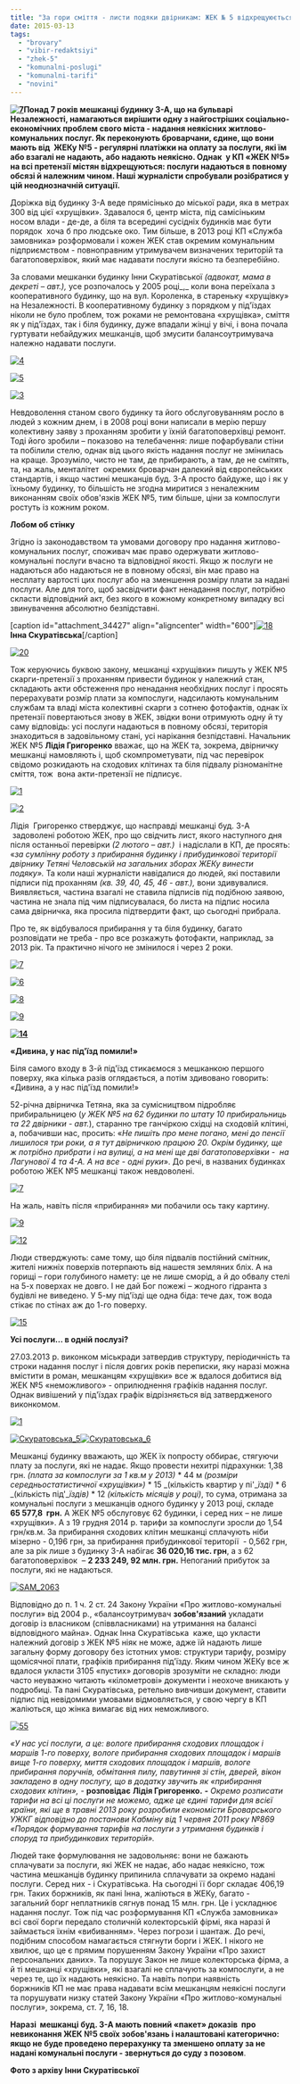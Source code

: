 ```yaml
---
title: "За гори сміття - листи подяки двірникам: ЖЕК № 5 відхрещуюється від неякісно наданих послуг"
date: 2015-03-13
tags: 
  - "brovary"
  - "vibir-redaktsiyi"
  - "zhek-5"
  - "komunalni-poslugi"
  - "komunalni-tarifi"
  - "novini"
---
```


**[![7](https://mpz.brovary.org/wp-content/uploads/2015/03/7.jpg)](https://mpz.brovary.org/wp-content/uploads/2015/03/7.jpg)Понад 7 років мешканці будинку 3-А, що на бульварі Незалежності, намагаються вирішити одну з найгостріших соціально-економічних проблем свого міста - надання неякісних житлово-комунальних послуг. Як переконують броварчани, єдине, що вони мають від  ЖЕКу №5 - регулярні платіжки на оплату за послуги, які їм або взагалі не надають, або надають неякісно. Однак  у КП «ЖЕК №5» на всі претензії містян відхрещуються: послуги надаються в повному обсязі й належним чином. Наші журналісти спробували розібратися у цій неоднозначній ситуації.**

Доріжка від будинку 3-А веде прямісінько до міської ради, яка в метрах 300 від цієї «хрущівки». Здавалося б, центр міста, під самісіньким носом влади - де-де, а біля та всередині сусідніх будинків має бути порядок  хоча б про людське око. Тим більше, в 2013 році КП «Служба замовника» розформовали і кожен ЖЕК став окремим комунальним підприємством - повноправним утримувачем визначених територій та багатоповерхівок, який має надавати послуги якісно та безперебійно.

За словами мешканки будинку Інни Скуратівської _(адвокат, мама в декреті – авт.),_ усе розпочалось у 2005 році_,_ коли вона переїхала з кооперативного будинку, що на вул. Короленка, в стареньку «хрущівку» на Незалежності. В кооперативному будинку з порядком у під'їздах ніколи не було проблем, тож роками не ремонтована «хрущівка», сміття як у під'їздах, так і біля будинку, дуже впадали жінці у вічі, і вона почала гуртувати небайдужих мешканців, щоб змусити балансоутримувача належно надавати послуги.

[![4](https://mpz.brovary.org/wp-content/uploads/2015/03/4.jpg)](https://mpz.brovary.org/wp-content/uploads/2015/03/4.jpg)

[![5](https://mpz.brovary.org/wp-content/uploads/2015/03/5.jpg)](https://mpz.brovary.org/wp-content/uploads/2015/03/5.jpg)

[![3](https://mpz.brovary.org/wp-content/uploads/2015/03/3.jpg)](https://mpz.brovary.org/wp-content/uploads/2015/03/3.jpg)

Невдоволення станом свого будинку та його обслуговуванням росло в людей з кожним днем, і в 2008 році вони написали в мерію першу колективну заяву з проханням зробити у їхній багатоповерхівці ремонт. Тоді його зробили – показово на телебачення: лише пофарбували стіни та побілили стелю, однак від цього якість надання послуг не змінилась на краще. Зрозуміло, чисто не там, де прибирають, а там, де не смітять, та, на жаль, менталітет  окремих броварчан далекий від європейських стандартів, і якщо частині мешканців буд. 3-А просто байдуже, що і як у їхньому будинку, то більшість не згодна миритися з неналежним виконанням своїх обов'язків ЖЕК №5, тим більше, ціни за компослуги ростуть із кожним роком.

**Лобом об стінку**

Згідно із законодавством та умовами договору про надання житлово-комунальних послуг, споживач має право одержувати житлово-комунальні послуги вчасно та відповідної якості. Якщо ж послуги не надаються або надаються не в повному обсязі, він має право на несплату вартості цих послуг або на зменшення розміру плати за надані послуги. Але для того, щоб засвідчити факт ненадання послуг, потрібно скласти відповідний акт, без якого в кожному конкретному випадку всі звинувачення абсолютно безпідставні.

\[caption id="attachment\_34427" align="aligncenter" width="600"\][![18](https://mpz.brovary.org/wp-content/uploads/2015/03/18.jpg)](https://mpz.brovary.org/wp-content/uploads/2015/03/18.jpg) **Інна Скуратівська**\[/caption\]

[![20](https://mpz.brovary.org/wp-content/uploads/2015/03/20.jpg)](https://mpz.brovary.org/wp-content/uploads/2015/03/20.jpg)

Тож керуючись буквою закону, мешканці «хрущівки» пишуть у ЖЕК №5 скарги-претензії з проханням привести будинок у належний стан, складають акти обстеження про ненадання необхідних послуг і просять перерахувати розмір плати за компослуги, надсилають комунальним службам та владі міста колективні скарги з сотнею фотофактів, однак їх претензії повертаються знову в ЖЕК, звідки вони отримують одну й ту саму відповідь: усі послуги надаються в повному обсязі, територія знаходиться в задовільному стані, усі нарікання безпідставні. Начальник ЖЕК №5 **Лідія Григоренко** вважає, що на ЖЕК та, зокрема, двірничку мешканці намовляють і, щоб скомпрометувати, під час перевірок свідомо розкидають на сходових клітинах та біля підвалу різноманітне сміття, тож  вона акти-претензії не підписує.

[![1](https://mpz.brovary.org/wp-content/uploads/2015/03/1.jpg)](https://mpz.brovary.org/wp-content/uploads/2015/03/1.jpg)

[![2](https://mpz.brovary.org/wp-content/uploads/2015/03/2.jpg)](https://mpz.brovary.org/wp-content/uploads/2015/03/2.jpg)

Лідія  Григоренко стверджує, що насправді мешканці буд. 3-А  задоволені роботою ЖЕК, про що свідчить лист, якого наступного дня після останньої перевірки _(2 лютого – авт.)_  і надіслали в КП, де просять: «_за сумлінну роботу з прибирання будинку і прибудинкової території двірнику Тетяні Человській на загальних зборах ЖЕКу винести подяку»._ Та коли наші журналісти навідалися до людей, які поставили підписи під проханням _(кв. 39, 40, 45, 46 - авт.),_ вони здивувалися. Виявляється, частина взагалі не ставила підписів під подібною заявою, частина не знала під чим підписувалася, бо листа на підпис носила сама двірничка, яка просила підтвердити факт, що сьогодні прибрала.

Про те, як відбувалося прибирання у та біля будинку, багато розповідати не треба - про все розкажуть фотофакти, наприклад, за 2013 рік. Та практично нічого не змінилося і через 2 роки.

[![7](https://mpz.brovary.org/wp-content/uploads/2015/03/7.jpg)](https://mpz.brovary.org/wp-content/uploads/2015/03/7.jpg)

[![6](https://mpz.brovary.org/wp-content/uploads/2015/03/6.jpg)](https://mpz.brovary.org/wp-content/uploads/2015/03/6.jpg)

[![8](https://mpz.brovary.org/wp-content/uploads/2015/03/8.jpg)](https://mpz.brovary.org/wp-content/uploads/2015/03/8.jpg)

[![9](https://mpz.brovary.org/wp-content/uploads/2015/03/9.jpg)](https://mpz.brovary.org/wp-content/uploads/2015/03/9.jpg)

**[![14](https://mpz.brovary.org/wp-content/uploads/2015/03/14.jpg)](https://mpz.brovary.org/wp-content/uploads/2015/03/14.jpg)**

**«Дивина, у нас під'їзд помили!»**

Біля самого входу в 3-й під'їзд стикаємося з мешканкою першого поверху, яка кілька разів оглядається, а потім здивовано говорить: «Дивина, а у нас під'їзд помили!»

52-річна двірничка Тетяна, яка за сумісництвом підробляє прибиральницею (_у ЖЕК №5 на 62 будинки по штату 10 прибиральниць та 22 двірники - авт._), старанно тре ганчіркою східці на сходовій клітині, а, побачивши нас, просить: «_Не пишіть про мене погано, мені до пенсії лишилося три роки, а я тут двірничкою працюю 20. Окрім будинку, ще ж потрібно прибрати і на вулиці, а на мені ще дві багатоповерхівки -  на Лагунової 4 та 4-А. А на все - одні руки_». До речі, в названих будинках роботою ЖЕК №5 мешканці також невдоволені.

[![7](https://mpz.brovary.org/wp-content/uploads/2015/03/71.jpg)](https://mpz.brovary.org/wp-content/uploads/2015/03/71.jpg)

На жаль, навіть після «прибирання» ми побачили ось таку картину.

[![9](https://mpz.brovary.org/wp-content/uploads/2015/03/91.jpg)](https://mpz.brovary.org/wp-content/uploads/2015/03/91.jpg)

[![12](https://mpz.brovary.org/wp-content/uploads/2015/03/121.jpg)](https://mpz.brovary.org/wp-content/uploads/2015/03/121.jpg)

Люди стверджують: саме тому, що біля підвалів постійний смітник, жителі нижніх поверхів потерпають від нашестя земляних бліх. А на горищі – гори голубиного намету: це не лише сморід, а й до обвалу стелі на 5-х поверхах не довго. І не дай Бог пожежі – жодного гідранта з будівлі не виведено. У 5-му під'їзді ще одна біда: тече дах, тож вода стікає по стінах аж до 1-го поверху.

[![15](https://mpz.brovary.org/wp-content/uploads/2015/03/15.jpg)](https://mpz.brovary.org/wp-content/uploads/2015/03/15.jpg)

**Усі послуги… в одній послузі?**

27.03.2013 р. виконком міськради затвердив структуру, періодичність та строки надання послуг і після довгих років переписки, яку наразі можна вмістити в роман, мешканцям «хрущівки» все ж вдалося добитися від ЖЕК №5 «неможливого» - оприлюднення графіків надання послуг. Однак вивішений у під'їздах графік відрізняється від затвердженого виконкомом.

[![1](https://mpz.brovary.org/wp-content/uploads/2015/03/11.jpg)](https://mpz.brovary.org/wp-content/uploads/2015/03/11.jpg)

[](https://mpz.brovary.org/wp-content/uploads/2015/03/Skuratovska_6.jpg)[![Скуратовська_5](https://mpz.brovary.org/wp-content/uploads/2015/03/Skuratovska_5.jpg)](https://mpz.brovary.org/wp-content/uploads/2015/03/Skuratovska_5.jpg)[![Скуратовська_6](https://mpz.brovary.org/wp-content/uploads/2015/03/Skuratovska_6.jpg)](https://mpz.brovary.org/wp-content/uploads/2015/03/Skuratovska_6.jpg)

Мешканці будинку вважають, що ЖЕК їх попросту оббирає, стягуючи плату за послуги, які не надає. Якщо провести нехитрі підрахунки: 1,38 грн. _(плата за компослуги за 1 кв.м у 2013)_ \* 44 м _(розміри середньостатистичної «хрущівки»)_ \* 15 _(кількість квартир у пі'__їзді)_ \* 6 _(кількість під'__їздів)_ \* 12 _(кількість місяців у році)_, то сума, отримана за комунальні послуги з мешканців одного будинку у 2013 році, складе  **65 577,8  грн.** А ЖЕК №5 обслуговує 62 будинки, і серед них – не лише «хрущівки». А з 19 грудня 2014 р. тарифи за компослуги зросли до 1,54 грн/кв.м. За прибирання сходових клітин мешканці сплачують ніби мізерно - 0,196 грн, за прибирання прибудинкової території  - 0,562 грн, але за рік лише з будинку 3-А набігає **36 020,16 тис. грн**, а з 62 багатоповерхівок  – **2 233 249, 92 млн. грн.** Непоганий прибуток за послуги, які не надаються.

[![SAM_2063](https://mpz.brovary.org/wp-content/uploads/2015/03/SAM_2063.jpg)](https://mpz.brovary.org/wp-content/uploads/2015/03/SAM_2063.jpg)

Відповідно до п. 1 ч. 2 ст. 24 Закону України «Про житлово-комунальні послуги» від 2004 р., «балансоутримувач **зобов'язаний** укладати договір із власником (співвласниками) на утримання на балансі відповідного майна». Однак Інна Скуратівська  каже, що укласти належний договір з ЖЕК №5 ніяк не може, адже їй надають лише загальну форму договору без істотних умов: структури тарифу, розміру щомісячної плати, графіків прибирання під'їзду. Яким чином ЖЕКу все ж вдалося укласти 3105 «пустих» договорів зрозуміти не складно: люди часто неуважно читають «кілометрові» документи і неохоче вникають у подробиці. Та пані Скуратівська, ретельно вивчивши документ, ставити підпис під невідомими умовами відмовляється, у свою чергу в КП жаліються, що жінка вимагає від них неможливого.

[![55](https://mpz.brovary.org/wp-content/uploads/2015/03/55.jpg)](https://mpz.brovary.org/wp-content/uploads/2015/03/55.jpg)

_«У нас усі послуги, а це: вологе прибирання сходових площадок і маршів 1-го поверху, вологе прибирання сходових площадок і маршів вище 1-го поверху, миття сходових площадок і маршів, вологе прибирання поручнів, обмітання пилу, павутиння зі стін, дверей, вікон закладено в одну послугу, що в додатку звучить як «прибирання  сходових клітин», -_ **розповідає** **Лідія Григоренко.** _**-** Окремо розписати тарифи на всі ці послуги не можемо, адже це єдині тарифи для всієї  країни, які ще в травні 2013 року розробили економісти Броварського УЖКГ відповідно до постанови Кабміну від 1 червня 2011 року №869 «Порядок формування тарифів на послуги з утримання будинків і споруд та прибудинкових територій»._

Людей таке формулювання не задовольняє: вони не бажають сплачувати за послуги, які ЖЕК не надає, або надає неякісно, тож частина мешканців будинку припинила сплачувати за окремо надані послуги. Серед них - і Скуратівська. На сьогодні її борг складає 406,19 грн. Таких боржників, як пані Інна, жаліються в ЖЕКу, багато - загальний борг неплатників сягнув понад 15 млн. грн. Це і ускладнює надання послуг. Тож під час розформування КП «Служба замовника» всі свої борги передало столичній колекторській фірмі, яка наразі й займається їхнім «вибиванням». Через погрози і шантаж. До речі, подібним способом намагається стягнути борги і ЖЕК. І нікого не хвилює, що це є прямим порушенням Закону України «Про захист персональних даних». Та порушує Закон не лише колекторська фірма, а й ті мешканці «хрущівки», які взагалі не сплачують за компослуги, а не через те, що їх надають неякісно. Та навіть попри наявність боржників КП не має права надавати всім мешканцям неякісні послуги та порушувати низку статей Закону України «Про житлово-комунальні послуги», зокрема, ст. 7, 16, 18.

**Наразі  мешканці буд. 3-А мають повний «пакет» доказів  про невиконання ЖЕК №5 своїх зобов'**язань і** налаштовані категорично: якщо не буде проведено перерахунку та зменшено оплату за не надані комунальні послуги - звернуться до суду з позовом**. 

**Фото з архіву Інни Скуратівської**
